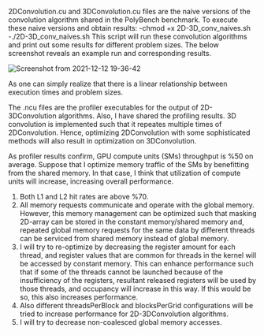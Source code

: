 2DConvolution.cu and 3DConvolution.cu files are the naive versions of the convolution algorithm shared in the PolyBench benchmark. 
To execute these naive versions and obtain results:
  -chmod +x 2D-3D_conv_naives.sh
  -./2D-3D_conv_naives.sh
This script will run these convolution algorithms and print out some results for different problem sizes. The below screenshot reveals an example run and corresponding results.

![Screenshot from 2021-12-12 19-36-42](https://user-images.githubusercontent.com/73446582/145721253-82aeb0f9-e1ac-436e-a6eb-c03c57c437b8.png)

As one can simply realize that there is a linear relationship between execution times and problem sizes. 

The .ncu files are the profiler executables for the output of 2D-3DConvolution algorithms. Also, I have shared the profiling results. 3D convolution is implemented such that it repeates multiple times of 2DConvolution. Hence, optimizing 2DConvolution with some sophisticated methods will also result in optimization on 3DConvolution.

As profiler results confirm, GPU compute units (SMs) throughput is %50 on average. Suppose that I optimize memory traffic of the SMs by benefitting from the shared memory. In that case, I think that utilization of compute units will increase, increasing overall performance. 

1) Both L1 and L2 hit rates are above %70. 
2) All memory requests communicate and operate with the global memory. However, this memory management can be optimized such that masking 2D-array can be stored in the constant memory/shared memory and, repeated global memory requests for the same data by different threads can be serviced from shared memory instead of global memory.
3) I will try to re-optimize by decreasing the register amount for each thread, and register values that are common for threads in the kernel will be accessed by constant memory. This can enhance performance such that if some of the threads cannot be launched because of the insufficiency of the registers, resultant released registers will be used by those threads, and occupancy will increase in this way. If this would be so, this also increases performance.
4) Also different threadsPerBlock and blocksPerGrid configurations will be tried to increase performance for 2D-3DConvolution algorithms. 
5) I will try to decrease non-coalesced global memory accesses. 
